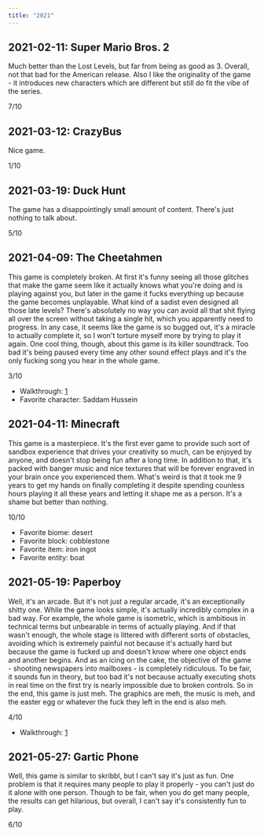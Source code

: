 ```yaml
---
title: "2021"
---
```


## 2021-02-11: Super Mario Bros. 2

Much better than the Lost Levels, but far from being as good as 3.
Overall, not that bad for the American release. Also I like the
originality of the game - it introduces new characters which are
different but still do fit the vibe of the series.

7/10

## 2021-03-12: CrazyBus

Nice game.

1/10

## 2021-03-19: Duck Hunt

The game has a disappointingly small amount of content. There's just
nothing to talk about.

5/10

## 2021-04-09: The Cheetahmen

This game is completely broken. At first it's funny seeing all those
glitches that make the game seem like it actually knows what you're
doing and is playing against you, but later in the game it fucks
everything up because the game becomes unplayable. What kind of a
sadist even designed all those late levels? There's absolutely no way
you can avoid all that shit flying all over the screen without taking
a single hit, which you apparently need to progress. In any case, it
seems like the game is so bugged out, it's a miracle to actually
complete it, so I won't torture myself more by trying to play it
again. One cool thing, though, about this game is its killer
soundtrack. Too bad it's being paused every time any other sound
effect plays and it's the only fucking song you hear in the whole
game.

3/10

* Walkthrough:
  [1](https://www.youtube.com/watch?v=Gkgn79n001k)
* Favorite character: Saddam Hussein

## 2021-04-11: Minecraft

This game is a masterpiece. It's the first ever game to provide such
sort of sandbox experience that drives your creativity so much, can be
enjoyed by anyone, and doesn't stop being fun after a long time. In
addition to that, it's packed with banger music and nice textures that
will be forever engraved in your brain once you experienced them.
What's weird is that it took me 9 years to get my hands on finally
completing it despite spending counless hours playing it all these
years and letting it shape me as a person. It's a shame but better
than nothing.

10/10

* Favorite biome: desert
* Favorite block: cobblestone
* Favorite item: iron ingot
* Favorite entity: boat

## 2021-05-19: Paperboy

Well, it's an arcade. But it's not just a regular arcade, it's an
exceptionally shitty one. While the game looks simple, it's actually
incredibly complex in a bad way. For example, the whole game is
isometric, which is ambitious in technical terms but unbearable in
terms of actually playing. And if that wasn't enough, the whole stage
is littered with different sorts of obstacles, avoiding which is
extremely painful not because it's actually hard but because the game
is fucked up and doesn't know where one object ends and another
begins. And as an icing on the cake, the objective of the game -
shooting newspapers into mailboxes - is completely ridiculous. To be
fair, it sounds fun in theory, but too bad it's not because actually
executing shots in real time on the first try is nearly impossible due
to broken controls. So in the end, this game is just meh. The graphics
are meh, the music is meh, and the easter egg or whatever the fuck
they left in the end is also meh.

4/10

* Walkthrough:
  [1](https://www.youtube.com/watch?v=LheRdbyGTl4)

## 2021-05-27: Gartic Phone

Well, this game is similar to skribbl, but I can't say it's just as
fun. One problem is that it requires many people to play it properly -
you can't just do it alone with one person. Though to be fair, when
you do get many people, the results can get hilarious, but overall, I
can't say it's consistently fun to play.

6/10

